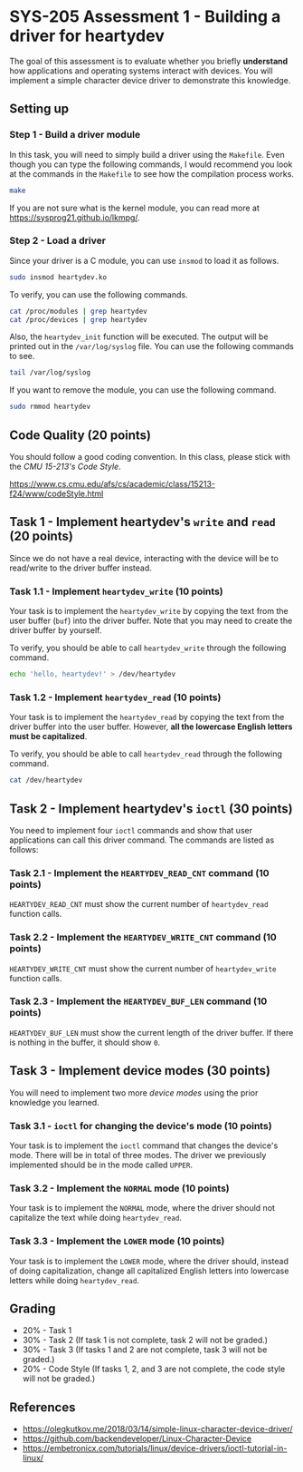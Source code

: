 # SYS-205 Assessment 1 - Building a driver for heartydev
The goal of this assessment is to evaluate whether you briefly **understand** how applications and operating systems interact with devices. You will implement a simple character device driver to demonstrate this knowledge.

## Setting up

### Step 1 - Build a driver module
In this task, you will need to simply build a driver using the `Makefile`. Even though you can type the following commands, I would recommend you look at the commands in the `Makefile` to see how the compilation process works.

```sh
make
```

If you are not sure what is the kernel module, you can read more at https://sysprog21.github.io/lkmpg/.

### Step 2 - Load a driver
Since your driver is a C module, you can use `insmod` to load it as follows.

```sh
sudo insmod heartydev.ko
```

To verify, you can use the following commands.

```sh
cat /proc/modules | grep heartydev
cat /proc/devices | grep heartydev
```

Also, the `heartydev_init` function will be executed. The output will be printed out in the `/var/log/syslog` file. You can use the following commands to see.

```sh
tail /var/log/syslog
```

If you want to remove the module, you can use the following command.

```sh
sudo rmmod heartydev
```

## Code Quality (20 points)
You should follow a good coding convention. In this class, please stick with the *CMU 15-213's Code Style*.

https://www.cs.cmu.edu/afs/cs/academic/class/15213-f24/www/codeStyle.html

## Task 1 - Implement heartydev's `write` and `read` (20 points)
Since we do not have a real device, interacting with the device will be to read/write to the driver buffer instead.

### Task 1.1 - Implement `heartydev_write` (10 points)
Your task is to implement the `heartydev_write` by copying the text from the user buffer (`buf`) into the driver buffer. Note that you may need to create the driver buffer by yourself.

To verify, you should be able to call `heartydev_write` through the following command.

```sh
echo 'hello, heartydev!' > /dev/heartydev
```

### Task 1.2 - Implement `heartydev_read` (10 points)
Your task is to implement the `heartydev_read` by copying the text from the driver buffer into the user buffer. However, **all the lowercase English letters must be capitalized**.

To verify, you should be able to call `heartydev_read` through the following command.

```sh
cat /dev/heartydev
```

## Task 2 - Implement heartydev's `ioctl` (30 points)
You need to implement four `ioctl` commands and show that user applications can call this driver command. The commands are listed as follows:

### Task 2.1 - Implement the `HEARTYDEV_READ_CNT` command (10 points)
`HEARTYDEV_READ_CNT` must show the current number of `heartydev_read` function calls.

### Task 2.2 - Implement the `HEARTYDEV_WRITE_CNT` command (10 points)
`HEARTYDEV_WRITE_CNT` must show the current number of `heartydev_write` function calls.

### Task 2.3 - Implement the `HEARTYDEV_BUF_LEN` command (10 points)
`HEARTYDEV_BUF_LEN` must show the current length of the driver buffer. If there is nothing in the buffer, it should show `0`.

## Task 3 - Implement device modes (30 points)
You will need to implement two more *device modes* using the prior knowledge you learned.

### Task 3.1 - `ioctl` for changing the device's mode (10 points)
Your task is to implement the `ioctl` command that changes the device's mode. There will be in total of three modes. The driver we previously implemented should be in the mode called `UPPER`.

### Task 3.2 - Implement the `NORMAL` mode (10 points)
Your task is to implement the `NORMAL` mode, where the driver should not capitalize the text while doing `heartydev_read`.

### Task 3.3 - Implement the `LOWER` mode (10 points)
Your task is to implement the `LOWER` mode, where the driver should, instead of doing capitalization, change all capitalized English letters into lowercase letters while doing `heartydev_read`.

## Grading
- 20% - Task 1 
- 30% - Task 2 (If task 1 is not complete, task 2 will not be graded.)
- 30% - Task 3 (If tasks 1 and 2 are not complete, task 3 will not be graded.)
- 20% - Code Style (If tasks 1, 2, and 3 are not complete, the code style will not be graded.)

## References
- https://olegkutkov.me/2018/03/14/simple-linux-character-device-driver/
- https://github.com/backendeveloper/Linux-Character-Device
- https://embetronicx.com/tutorials/linux/device-drivers/ioctl-tutorial-in-linux/
